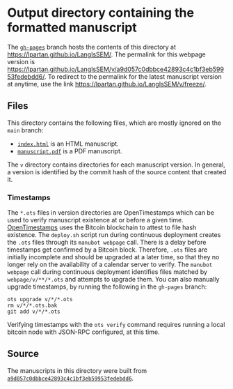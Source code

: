 # Output directory containing the formatted manuscript

The [`gh-pages`](https://github.com/lpartan/LangIsSEM/tree/gh-pages) branch hosts the contents of this directory at <https://lpartan.github.io/LangIsSEM/>.
The permalink for this webpage version is <https://lpartan.github.io/LangIsSEM/v/a9d057c0dbbce42893c4c1bf3eb59953fedebdd6/>.
To redirect to the permalink for the latest manuscript version at anytime, use the link <https://lpartan.github.io/LangIsSEM/v/freeze/>.

## Files

This directory contains the following files, which are mostly ignored on the `main` branch:

+ [`index.html`](index.html) is an HTML manuscript.
+ [`manuscript.pdf`](manuscript.pdf) is a PDF manuscript.

The `v` directory contains directories for each manuscript version.
In general, a version is identified by the commit hash of the source content that created it.

### Timestamps

The `*.ots` files in version directories are OpenTimestamps which can be used to verify manuscript existence at or before a given time.
[OpenTimestamps](https://opentimestamps.org/) uses the Bitcoin blockchain to attest to file hash existence.
The `deploy.sh` script run during continuous deployment creates the `.ots` files through its `manubot webpage` call.
There is a delay before timestamps get confirmed by a Bitcoin block.
Therefore, `.ots` files are initially incomplete and should be upgraded at a later time, so that they no longer rely on the availability of a calendar server to verify.
The `manubot webpage` call during continuous deployment identifies files matched by `webpage/v/**/*.ots` and attempts to upgrade them.
You can also manually upgrade timestamps, by running the following in the `gh-pages` branch:

```shell
ots upgrade v/*/*.ots
rm v/*/*.ots.bak
git add v/*/*.ots
```

Verifying timestamps with the `ots verify` command requires running a local bitcoin node with JSON-RPC configured, at this time.

## Source

The manuscripts in this directory were built from
[`a9d057c0dbbce42893c4c1bf3eb59953fedebdd6`](https://github.com/lpartan/LangIsSEM/commit/a9d057c0dbbce42893c4c1bf3eb59953fedebdd6).
